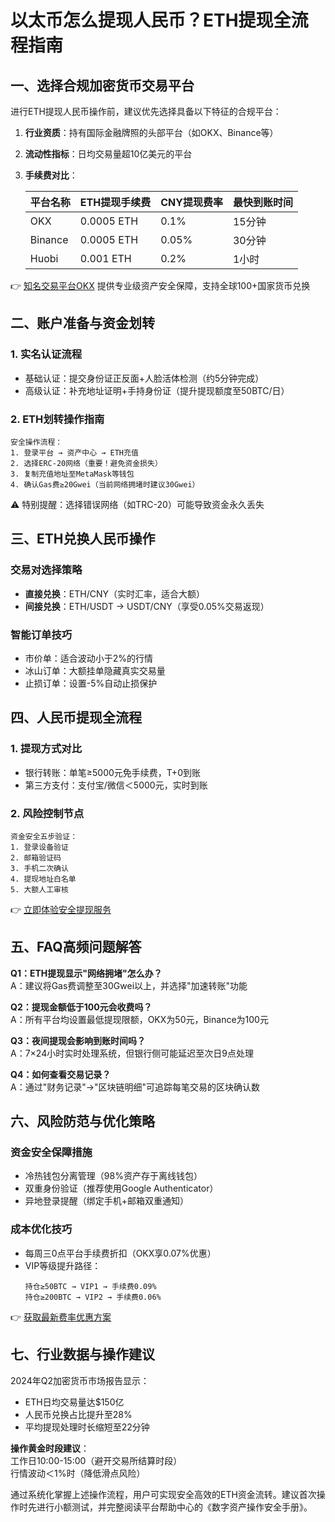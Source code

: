 # 以太币怎么提现人民币？ETH提现全流程指南

## 一、选择合规加密货币交易平台
进行ETH提现人民币操作前，建议优先选择具备以下特征的合规平台：

1. **行业资质**：持有国际金融牌照的头部平台（如OKX、Binance等）
2. **流动性指标**：日均交易量超10亿美元的平台
3. **手续费对比**：
   
   | 平台名称 | ETH提现手续费 | CNY提现费率 | 最快到账时间 |
   |---------|----------------|-------------|--------------|
   | OKX     | 0.0005 ETH     | 0.1%        | 15分钟       |
   | Binance | 0.0005 ETH     | 0.05%       | 30分钟       |
   | Huobi   | 0.001 ETH      | 0.2%        | 1小时        |

👉 [知名交易平台OKX](https://bit.ly/okx_welcome) 提供专业级资产安全保障，支持全球100+国家货币兑换

## 二、账户准备与资金划转
### 1. 实名认证流程
- 基础认证：提交身份证正反面+人脸活体检测（约5分钟完成）
- 高级认证：补充地址证明+手持身份证（提升提现额度至50BTC/日）

### 2. ETH划转操作指南
```
安全操作流程：
1. 登录平台 → 资产中心 → ETH充值
2. 选择ERC-20网络（重要！避免资金损失）
3. 复制充值地址至MetaMask等钱包
4. 确认Gas费≥20Gwei（当前网络拥堵时建议30Gwei）
```

⚠️ 特别提醒：选择错误网络（如TRC-20）可能导致资金永久丢失

## 三、ETH兑换人民币操作
### 交易对选择策略
- **直接兑换**：ETH/CNY（实时汇率，适合大额）
- **间接兑换**：ETH/USDT → USDT/CNY（享受0.05%交易返现）

### 智能订单技巧
- 市价单：适合波动小于2%的行情
- 冰山订单：大额挂单隐藏真实交易量
- 止损订单：设置-5%自动止损保护

## 四、人民币提现全流程
### 1. 提现方式对比
- 银行转账：单笔≥5000元免手续费，T+0到账
- 第三方支付：支付宝/微信＜5000元，实时到账

### 2. 风险控制节点
```
资金安全五步验证：
1. 登录设备验证
2. 邮箱验证码
3. 手机二次确认
4. 提现地址白名单
5. 大额人工审核
```

👉 [立即体验安全提现服务](https://bit.ly/okx_welcome)

## 五、FAQ高频问题解答
**Q1：ETH提现显示"网络拥堵"怎么办？**  
A：建议将Gas费调整至30Gwei以上，并选择"加速转账"功能

**Q2：提现金额低于100元会收费吗？**  
A：所有平台均设置最低提现限额，OKX为50元，Binance为100元

**Q3：夜间提现会影响到账时间吗？**  
A：7×24小时实时处理系统，但银行侧可能延迟至次日9点处理

**Q4：如何查看交易记录？**  
A：通过"财务记录"→"区块链明细"可追踪每笔交易的区块确认数

## 六、风险防范与优化策略
### 资金安全保障措施
- 冷热钱包分离管理（98%资产存于离线钱包）
- 双重身份验证（推荐使用Google Authenticator）
- 异地登录提醒（绑定手机+邮箱双重通知）

### 成本优化技巧
- 每周三0点平台手续费折扣（OKX享0.07%优惠）
- VIP等级提升路径：
  ```
  持仓≥50BTC → VIP1 → 手续费0.09%
  持仓≥200BTC → VIP2 → 手续费0.06%
  ```

👉 [获取最新费率优惠方案](https://bit.ly/okx_welcome)

## 七、行业数据与操作建议
2024年Q2加密货币市场报告显示：
- ETH日均交易量达$150亿
- 人民币兑换占比提升至28%
- 平均提现处理时长缩短至22分钟

**操作黄金时段建议**：  
工作日10:00-15:00（避开交易所结算时段）  
行情波动＜1%时（降低滑点风险）

通过系统化掌握上述操作流程，用户可实现安全高效的ETH资金流转。建议首次操作时先进行小额测试，并完整阅读平台帮助中心的《数字资产操作安全手册》。